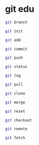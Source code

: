 # git edu

```bash
git branch
```

```bash
git init
```

```bash
git add
```

```bash
git commit
```

```bash
git push
```

```bash
git status
```

```bash
git log
```


```bash
git pull
```

```bash
git clone
```


```bash
git merge
```

```bash
git reset
```

```bash
git checkout
```

```bash
git remote
```
```bash
git fetch
```
